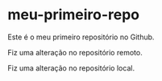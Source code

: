 # meu-primeiro-repo
Este é o meu primeiro repositório no Github.

Fiz uma alteração no repositório remoto.

Fiz uma alteração no repositório local.
